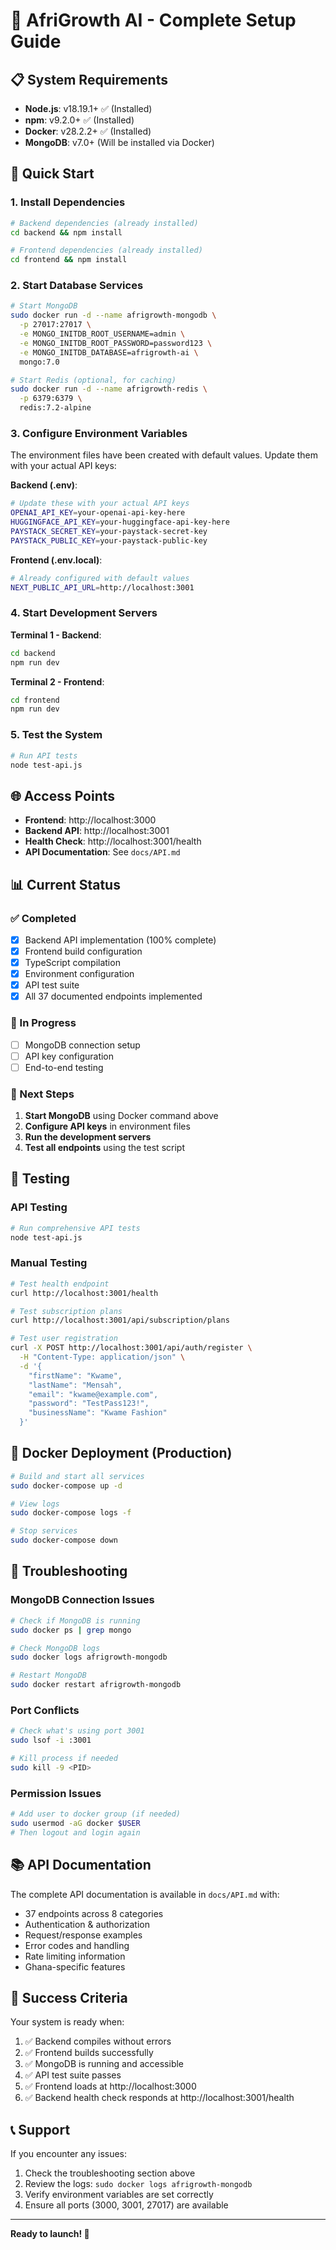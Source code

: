 # 🚀 AfriGrowth AI - Complete Setup Guide

## 📋 System Requirements

- **Node.js**: v18.19.1+ ✅ (Installed)
- **npm**: v9.2.0+ ✅ (Installed)
- **Docker**: v28.2.2+ ✅ (Installed)
- **MongoDB**: v7.0+ (Will be installed via Docker)

## 🎯 Quick Start

### 1. Install Dependencies

```bash
# Backend dependencies (already installed)
cd backend && npm install

# Frontend dependencies (already installed)
cd frontend && npm install
```

### 2. Start Database Services

```bash
# Start MongoDB
sudo docker run -d --name afrigrowth-mongodb \
  -p 27017:27017 \
  -e MONGO_INITDB_ROOT_USERNAME=admin \
  -e MONGO_INITDB_ROOT_PASSWORD=password123 \
  -e MONGO_INITDB_DATABASE=afrigrowth-ai \
  mongo:7.0

# Start Redis (optional, for caching)
sudo docker run -d --name afrigrowth-redis \
  -p 6379:6379 \
  redis:7.2-alpine
```

### 3. Configure Environment Variables

The environment files have been created with default values. Update them with your actual API keys:

**Backend (.env)**:
```bash
# Update these with your actual API keys
OPENAI_API_KEY=your-openai-api-key-here
HUGGINGFACE_API_KEY=your-huggingface-api-key-here
PAYSTACK_SECRET_KEY=your-paystack-secret-key
PAYSTACK_PUBLIC_KEY=your-paystack-public-key
```

**Frontend (.env.local)**:
```bash
# Already configured with default values
NEXT_PUBLIC_API_URL=http://localhost:3001
```

### 4. Start Development Servers

**Terminal 1 - Backend**:
```bash
cd backend
npm run dev
```

**Terminal 2 - Frontend**:
```bash
cd frontend
npm run dev
```

### 5. Test the System

```bash
# Run API tests
node test-api.js
```

## 🌐 Access Points

- **Frontend**: http://localhost:3000
- **Backend API**: http://localhost:3001
- **Health Check**: http://localhost:3001/health
- **API Documentation**: See `docs/API.md`

## 📊 Current Status

### ✅ Completed
- [x] Backend API implementation (100% complete)
- [x] Frontend build configuration
- [x] TypeScript compilation
- [x] Environment configuration
- [x] API test suite
- [x] All 37 documented endpoints implemented

### 🔄 In Progress
- [ ] MongoDB connection setup
- [ ] API key configuration
- [ ] End-to-end testing

### 📝 Next Steps
1. **Start MongoDB** using Docker command above
2. **Configure API keys** in environment files
3. **Run the development servers**
4. **Test all endpoints** using the test script

## 🧪 Testing

### API Testing
```bash
# Run comprehensive API tests
node test-api.js
```

### Manual Testing
```bash
# Test health endpoint
curl http://localhost:3001/health

# Test subscription plans
curl http://localhost:3001/api/subscription/plans

# Test user registration
curl -X POST http://localhost:3001/api/auth/register \
  -H "Content-Type: application/json" \
  -d '{
    "firstName": "Kwame",
    "lastName": "Mensah",
    "email": "kwame@example.com",
    "password": "TestPass123!",
    "businessName": "Kwame Fashion"
  }'
```

## 🐳 Docker Deployment (Production)

```bash
# Build and start all services
sudo docker-compose up -d

# View logs
sudo docker-compose logs -f

# Stop services
sudo docker-compose down
```

## 🔧 Troubleshooting

### MongoDB Connection Issues
```bash
# Check if MongoDB is running
sudo docker ps | grep mongo

# Check MongoDB logs
sudo docker logs afrigrowth-mongodb

# Restart MongoDB
sudo docker restart afrigrowth-mongodb
```

### Port Conflicts
```bash
# Check what's using port 3001
sudo lsof -i :3001

# Kill process if needed
sudo kill -9 <PID>
```

### Permission Issues
```bash
# Add user to docker group (if needed)
sudo usermod -aG docker $USER
# Then logout and login again
```

## 📚 API Documentation

The complete API documentation is available in `docs/API.md` with:
- 37 endpoints across 8 categories
- Authentication & authorization
- Request/response examples
- Error codes and handling
- Rate limiting information
- Ghana-specific features

## 🎉 Success Criteria

Your system is ready when:
1. ✅ Backend compiles without errors
2. ✅ Frontend builds successfully
3. ✅ MongoDB is running and accessible
4. ✅ API test suite passes
5. ✅ Frontend loads at http://localhost:3000
6. ✅ Backend health check responds at http://localhost:3001/health

## 📞 Support

If you encounter any issues:
1. Check the troubleshooting section above
2. Review the logs: `sudo docker logs afrigrowth-mongodb`
3. Verify environment variables are set correctly
4. Ensure all ports (3000, 3001, 27017) are available

---

**Ready to launch! 🚀**
